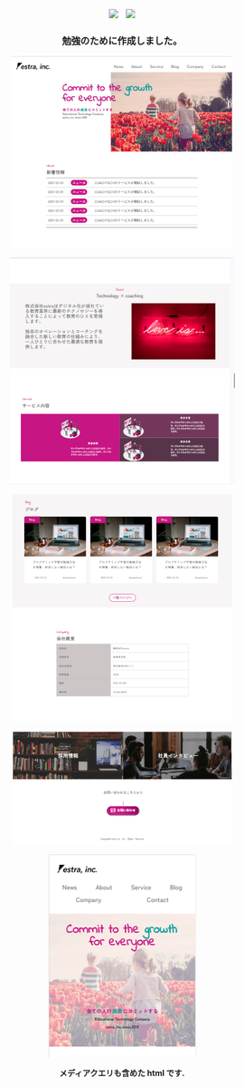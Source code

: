 <p align="center">
    <img src="https://img.shields.io/badge/-Html5-pink.svg?logo=html5&style=plastic">　<img src="https://img.shields.io/badge/-CSS3-blue.svg?logo=css3&style=plastic">
</p>

<h3 align="center"> 勉強のために作成しました。</h3>

<p align="center">
    <img src="sample1.png" alt="スクールのお勉強画面">
</p>

<p align="center">
    <img src="sample2.png" alt="スクールのお勉強画面">
</p>

<p align="center">
    <img src="sample3.png" alt="スクールのお勉強画面">
</p>

<p align="center">
    <img src="sample4.png" alt="スクールのお勉強画面">
</p>

<p align="center">
    <img src="sample5.png" alt="スクールのお勉強画面">
</p>

<p align="center"><strong>メディアクエリも含めた html です.</strong></p>
